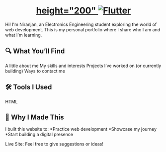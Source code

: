 <a href="https://nearengin.github.io/html-portfolio/">
  <h1 align="center"> 
    <picture> height="200"
      <source media="(prefers-color-scheme: dark)" srcset="https://logodix.com/logo/627047.jpg">
      <img alt="Flutter" src="https://logodix.com/logo/627047.jpg">
    </picture>
  </h1>
</a>
Hi! I'm Niranjan, an Electronics Engineering student exploring the world of web development. This is my personal portfolio where I share who I am and what I'm learning.

## 🔍 What You’ll Find
A little about me
My skills and interests
Projects I’ve worked on (or currently building)
Ways to contact me

## 🛠️ Tools I Used
HTML

## 🎯 Why I Made This
I built this website to:
*Practice web development
*Showcase my journey
*Start building a digital presence

Live Site: <a>
Feel free to give suggestions or ideas!
